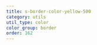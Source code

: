 ```yaml
---
title: s-border-color-yellow-500
category: utils
util_type: color
color_group: border
order: 162
---
```

<div class="s-border-color-yellow-500"></div>